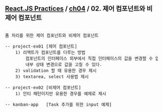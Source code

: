 ## [React.JS Practices](https://github.com/kickscar-javascript/react-practices) / [ch04](https://github.com/kickscar-javascript/react-practices/tree/master/ch04) / 02. 제어 컴포넌트와 비제어 컴포넌트

<pre>

폼 처리를 위한 제어 컴포넌트와 비제어 컴포넌트

-- project-ex01 [제어 컴포넌트]
    1) 리액트가 컴포넌트를 다루는 방법
        컴포넌트의 인터페이스 외부에서 직접 인터페이스의 값을 변경할 수 없다.
        내부 상태 변경으로 값을 고칠 수 있다.
    2) validation 할 때 유용한 경우 제시
    3) textarea, select 사용법 제시

-- project-ex02 [비제어 컴포넌트]
    1) 안티 패턴이지만 유용한 경우를 예제로 제시

-- kanban-app   [Task 추가를 위한 input 예제]

</pre>